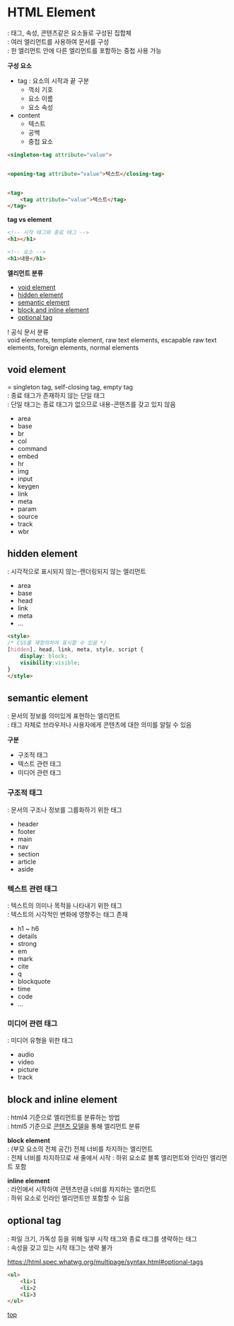# HTML Element
: 태그, 속성, 콘텐츠같은 요소들로 구성된 집합체    
: 여러 엘리먼트를 사용하여 문서를 구성   
: 한 엘리먼트 안에 다른 엘리먼트를 포함하는 중첩 사용 가능    


**구성 요소**      
- tag : 요소의 시작과 끝 구분  
    - 꺽쇠 기호
    - 요소 이름
    - 요소 속성
- content
    - 텍스트
    - 공백
    - 중첩 요소


```html
<singleton-tag attribute="value">


<opening-tag attribute="value">텍스트</closing-tag>


<tag>
    <tag attribute="value">텍스트</tag>
</tag>
```


**tag vs element**

```html
<!-- 시작 태그와 종료 태그 -->
<h1></h1>

<!-- 요소 -->
<h1>내용</h1>
```


**엘리먼트 분류**   
- [void element](#void-element)
- [hidden element](#hidden-element)
- [semantic element](#semantic-element)
- [block and inline element](#block-and-inline-element)
- [optional tag](#optional-tag)

! 공식 문서 분류  
void elements, template element, raw text elements, escapable raw text elements, foreign elements, normal elements



## void element
= singleton tag, self-closing tag, empty tag   
: 종료 태그가 존재하지 않는 단일 태그  
: 단일 태그는 종료 태그가 없으므로 내용-콘텐츠를 갖고 있지 않음  

- area
- base
- br
- col
- command
- embed
- hr
- img
- input
- keygen
- link
- meta
- param
- source
- track
- wbr



## hidden element
: 시각적으로 표시되지 않는-렌더링되지 않는 엘리먼트   

- area
- base
- head
- link
- meta
- ...


```html
<style>
/* CSS를 재정의하여 표시할 수 있음 */
[hidden], head, link, meta, style, script {
    display: block;
    visibility:visible;
}
</style>
```



## semantic element
: 문서의 정보를 의미있게 표현하는 엘리먼트      
: 태그 자체로 브라우저나 사용자에게 콘텐츠에 대한 의미를 알릴 수 있음  

**구분**    
- 구조적 태그
- 텍스트 관련 태그
- 미디어 관련 태그


### 구조적 태그
: 문서의 구조나 정보를 그룹화하기 위한 태그

- header
- footer
- main
- nav
- section
- article
- aside



### 텍스트 관련 태그
: 텍스트의 의미나 목적을 나타내기 위한 태그  
: 텍스트의 시각적인 변화에 영향주는 태그 존재    

- h1 ~ h6
- details
- strong
- em
- mark
- cite
- q
- blockquote
- time
- code
- ...


### 미디어 관련 태그
: 미디어 유형을 위한 태그  

- audio
- video
- picture
- track



## block and inline element
: html4 기준으로 엘리먼트를 분류하는 방법   
: html5 기준으로 [콘텐츠 모델](./html-content-model.md)을 통해 엘리먼트 분류   


**block element**     
: (부모 요소의 전체 공간) 전체 너비를 차지하는 엘리먼트    
: 전체 너비를 차지하므로 새 줄에서 시작
: 하위 요소로 블록 엘리먼트와 인라인 엘리먼트 포함  


**inline element**  
: 라인에서 시작하여 콘텐츠만큼 너비를 차지하는 엘리먼트   
: 하위 요소로 인라인 엘리먼트만 포함할 수 있음   



## optional tag
: 파일 크기, 가독성 등을 위해 일부 시작 태그와 종료 태그를 생략하는 태그     
: 속성을 갖고 있는 시작 태그는 생략 불가  

https://html.spec.whatwg.org/multipage/syntax.html#optional-tags


```html
<ul>
    <li>1
    <li>2
    <li>3
</ul>
```



[top](#)
